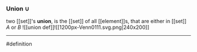 ### Union $\cup$ 
two [[set]]'s **union**, is the [[set]] of all [[element]]s, that are either in [[set]] $A$ or $B$ 
![[union def]]![[1200px-Venn0111.svg.png|240x200]]

***
#definition 
